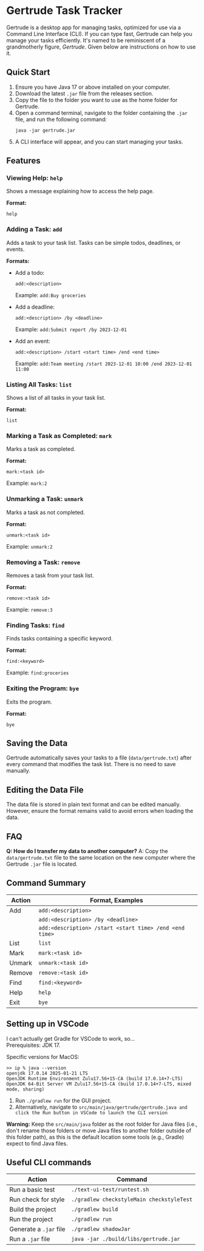 # Gertrude Task Tracker

Gertrude is a desktop app for managing tasks, optimized for use via a Command Line Interface (CLI). If you can type fast, Gertrude can help you manage your tasks efficiently. It's named to be reminiscent of a grandmotherly figure, _Gertrude_. Given below are instructions on how to use it.

## Quick Start

1. Ensure you have Java 17 or above installed on your computer.
2. Download the latest `.jar` file from the releases section.
3. Copy the file to the folder you want to use as the home folder for Gertrude.
4. Open a command terminal, navigate to the folder containing the `.jar` file, and run the following command:
   ```
   java -jar gertrude.jar
   ```
5. A CLI interface will appear, and you can start managing your tasks.

## Features

### Viewing Help: `help`
Shows a message explaining how to access the help page.

**Format:**
```
help
```

### Adding a Task: `add`
Adds a task to your task list. Tasks can be simple todos, deadlines, or events.

**Formats:**
- Add a todo:
  ```
  add:<description>
  ```
  Example: `add:Buy groceries`

- Add a deadline:
  ```
  add:<description> /by <deadline>
  ```
  Example: `add:Submit report /by 2023-12-01`

- Add an event:
  ```
  add:<description> /start <start time> /end <end time>
  ```
  Example: `add:Team meeting /start 2023-12-01 10:00 /end 2023-12-01 11:00`

### Listing All Tasks: `list`
Shows a list of all tasks in your task list.

**Format:**
```
list
```

### Marking a Task as Completed: `mark`
Marks a task as completed.

**Format:**
```
mark:<task id>
```
Example: `mark:2`

### Unmarking a Task: `unmark`
Marks a task as not completed.

**Format:**
```
unmark:<task id>
```
Example: `unmark:2`

### Removing a Task: `remove`
Removes a task from your task list.

**Format:**
```
remove:<task id>
```
Example: `remove:3`

### Finding Tasks: `find`
Finds tasks containing a specific keyword.

**Format:**
```
find:<keyword>
```
Example: `find:groceries`

### Exiting the Program: `bye`
Exits the program.

**Format:**
```
bye
```

## Saving the Data
Gertrude automatically saves your tasks to a file (`data/gertrude.txt`) after every command that modifies the task list. There is no need to save manually.

## Editing the Data File
The data file is stored in plain text format and can be edited manually. However, ensure the format remains valid to avoid errors when loading the data.

## FAQ

**Q: How do I transfer my data to another computer?**
A: Copy the `data/gertrude.txt` file to the same location on the new computer where the Gertrude `.jar` file is located.

## Command Summary

| Action       | Format, Examples                                      |
|--------------|-------------------------------------------------------|
| Add          | `add:<description>`                                  |
|              | `add:<description> /by <deadline>`                   |
|              | `add:<description> /start <start time> /end <end time>` |
| List         | `list`                                               |
| Mark         | `mark:<task id>`                                     |
| Unmark       | `unmark:<task id>`                                   |
| Remove       | `remove:<task id>`                                   |
| Find         | `find:<keyword>`                                     |
| Help         | `help`                                               |
| Exit         | `bye`                                                |

## Setting up in VSCode
I can't actually get Gradle for VSCode to work, so...  
Prerequisites: JDK 17.

Specific versions for MacOS:
```
>> ip % java --version 
openjdk 17.0.14 2025-01-21 LTS
OpenJDK Runtime Environment Zulu17.56+15-CA (build 17.0.14+7-LTS)
OpenJDK 64-Bit Server VM Zulu17.56+15-CA (build 17.0.14+7-LTS, mixed mode, sharing)
```

1. Run `./gradlew run` for the GUI project.
2. Alternatively, navigate to `src/main/java/gertrude/gertrude.java and click the Run button in VSCode to launch the CLI version`

**Warning:** Keep the `src/main/java` folder as the root folder for Java files (i.e., don't rename those folders or move Java files to another folder outside of this folder path), as this is the default location some tools (e.g., Gradle) expect to find Java files.

## Useful CLI commands

| Action                        | Command                                      |
|-------------------------------|----------------------------------------------|
| Run a basic test              | `./text-ui-test/runtest.sh`                 |
| Run check for style           | `./gradlew checkstyleMain checkstyleTest`   |
| Build the project             | `./gradlew build`                           |
| Run the project               | `./gradlew run`                             |
| Generate a `.jar` file        | `./gradlew shadowJar`                       |
| Run a `.jar` file             | `java -jar ./build/libs/gertrude.jar`       |